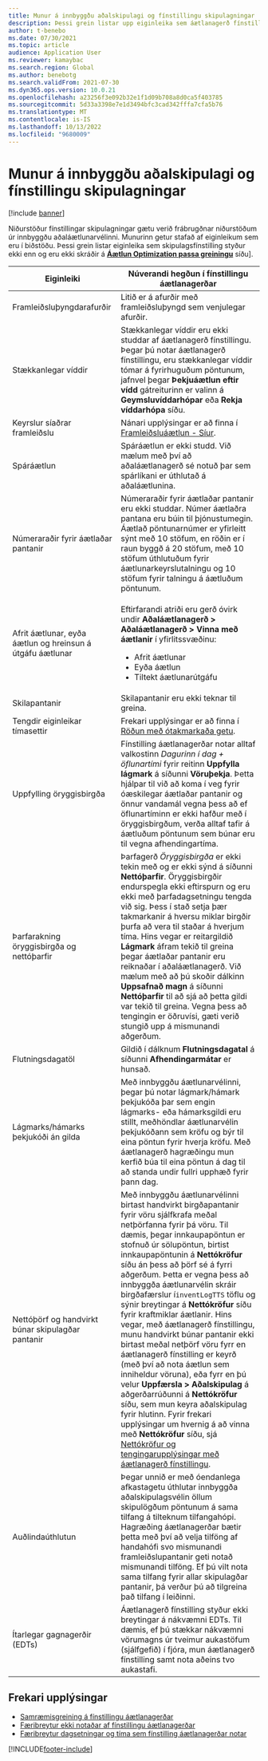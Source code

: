 ```yaml
---
title: Munur á innbyggðu aðalskipulagi og fínstillingu skipulagningar
description: Þessi grein listar upp eiginleika sem áætlanagerð fínstilling styður ekki enn og eru ekki skráðir á síðuna áætlanagerð fínstillingu passa greiningu.
author: t-benebo
ms.date: 07/30/2021
ms.topic: article
audience: Application User
ms.reviewer: kamaybac
ms.search.region: Global
ms.author: benebotg
ms.search.validFrom: 2021-07-30
ms.dyn365.ops.version: 10.0.21
ms.openlocfilehash: a23256f3e092b32e1f1d09b708a8d0ca5f403785
ms.sourcegitcommit: 5d33a3398e7e1d3494bfc3cad342fffa7cfa5b76
ms.translationtype: MT
ms.contentlocale: is-IS
ms.lasthandoff: 10/13/2022
ms.locfileid: "9680009"
---
```

# <a name="differences-between-built-in-master-planning-and-planning-optimization"></a>Munur á innbyggðu aðalskipulagi og fínstillingu skipulagningar

[!include [banner](../../includes/banner.md)]

Niðurstöður fínstillingar skipulagningar gætu verið frábrugðnar niðurstöðum úr innbyggðu aðaláætlunarvélinni. Munurinn getur stafað af eiginleikum sem eru í biðstöðu. Þessi grein listar eiginleika sem skipulagsfínstilling styður ekki enn og eru ekki skráðir á **[Áætlun Optimization passa greiningu](planning-optimization-fit-analysis.md)** síðu].

| Eiginleiki | Núverandi hegðun í fínstillingu áætlanagerðar |
|---|---|
| Framleiðsluþyngdarafurðir | Litið er á afurðir með framleiðsluþyngd sem venjulegar afurðir.|
| Stækkanlegar víddir | Stækkanlegar víddir eru ekki studdar af áætlanagerð fínstillingu. Þegar þú notar áætlanagerð fínstillingu, eru stækkanlegar víddir tómar á fyrirhuguðum pöntunum, jafnvel þegar **Þekjuáætlun eftir vídd** gátreiturinn er valinn á **Geymsluvíddarhópar** eða **Rekja víddarhópa** síðu. |
| Keyrslur síaðrar framleiðslu | Nánari upplýsingar er að finna í [Framleiðsluáætlun - Síur](production-planning.md#filters). |
| Spáráætlun | Spáráætlun er ekki studd. Við mælum með því að aðaláætlanagerð sé notuð þar sem spárlíkani er úthlutað á aðaláætlunina. |
| Númeraraðir fyrir áætlaðar pantanir | Númeraraðir fyrir áætlaðar pantanir eru ekki studdar. Númer áætlaðra pantana eru búin til þjónustumegin. Áætlað pöntunarnúmer er yfirleitt sýnt með 10 stöfum, en röðin er í raun byggð á 20 stöfum, með 10 stöfum úthlutuðum fyrir áætlunarkeyrslutalningu og 10 stöfum fyrir talningu á áætluðum pöntunum. |
| Afrit áætlunar, eyða áætlun og hreinsun á útgáfu áætlunar | <p>Eftirfarandi atriði eru gerð óvirk undir **Aðaláætlanagerð \> Aðaláætlanagerð \> Vinna með áætlanir** í yfirlitssvæðinu:</p><ul><li>Afrit áætlunar</li><li>Eyða áætlun</li><li>Tiltekt áætlunarútgáfu</li></ul> |
| Skilapantanir | Skilapantanir eru ekki teknar til greina. |
| Tengdir eiginleikar tímasettir | Frekari upplýsingar er að finna í [Röðun með ótakmarkaða getu](infinite-capacity-planning.md#limitations). |
| Uppfylling öryggisbirgða | Fínstilling áætlanagerðar notar alltaf valkostinn *Dagurinn í dag + öflunartími* fyrir reitinn **Uppfylla lágmark** á síðunni **Vöruþekja**. Þetta hjálpar til við að koma í veg fyrir óæskilegar áætlaðar pantanir og önnur vandamál vegna þess að ef öflunartíminn er ekki hafður með í öryggisbirgðum, verða alltaf tafir á áætluðum pöntunum sem búnar eru til vegna afhendingartíma. |
| Þarfarakning öryggisbirgða og nettóþarfir | Þarfagerð *Öryggisbirgða* er ekki tekin með og er ekki sýnd á síðunni **Nettóþarfir**. Öryggisbirgðir endurspegla ekki eftirspurn og eru ekki með þarfadagsetningu tengda við sig. Þess í stað setja þær takmarkanir á hversu miklar birgðir þurfa að vera til staðar á hverjum tíma. Hins vegar er reitargildið **Lágmark** áfram tekið til greina þegar áætlaðar pantanir eru reiknaðar í aðaláætlanagerð. Við mælum með að þú skoðir dálkinn **Uppsafnað magn** á síðunni **Nettóþarfir** til að sjá að þetta gildi var tekið til greina. Vegna þess að tengingin er öðruvísi, gæti verið stungið upp á mismunandi aðgerðum. |
| Flutningsdagatöl | Gildið í dálknum **Flutningsdagatal** á síðunni **Afhendingarmátar** er hunsað. |
| Lágmarks/hámarks þekjukóði án gilda| Með innbyggðu áætlunarvélinni, þegar þú notar lágmark/hámark þekjukóða þar sem engin lágmarks- eða hámarksgildi eru stillt, meðhöndlar áætlunarvélin þekjukóðann sem kröfu og býr til eina pöntun fyrir hverja kröfu. Með áætlanagerð hagræðingu mun kerfið búa til eina pöntun á dag til að standa undir fullri upphæð fyrir þann dag.  |
| Nettóþörf og handvirkt búnar skipulagðar pantanir | Með innbyggðu áætlunarvélinni birtast handvirkt birgðapantanir fyrir vöru sjálfkrafa meðal netþörfanna fyrir þá vöru. Til dæmis, þegar innkaupapöntun er stofnuð úr sölupöntun, birtist innkaupapöntunin á **Nettókröfur** síðu án þess að þörf sé á fyrri aðgerðum. Þetta er vegna þess að innbyggða áætlunarvélin skráir birgðafærslur í`inventLogTTS` töflu og sýnir breytingar á **Nettókröfur** síðu fyrir kraftmiklar áætlanir. Hins vegar, með áætlanagerð fínstillingu, munu handvirkt búnar pantanir ekki birtast meðal netþörf vöru fyrr en áætlanagerð fínstilling er keyrð (með því að nota áætlun sem inniheldur vöruna), eða fyrr en þú velur **Uppfærsla \> Aðalskipulag** á aðgerðarrúðunni á **Nettókröfur** síðu, sem mun keyra aðalskipulag fyrir hlutinn. Fyrir frekari upplýsingar um hvernig á að vinna með **Nettókröfur** síðu, sjá [Nettókröfur og tengingarupplýsingar með áætlanagerð fínstillingu](net-requirements.md). |
| Auðlindaúthlutun | Þegar unnið er með óendanlega afkastagetu úthlutar innbyggða aðalskipulagsvélin öllum skipulögðum pöntunum á sama tilfang á tilteknum tilfangahópi. Hagræðing áætlanagerðar bætir þetta með því að velja tilföng af handahófi svo mismunandi framleiðslupantanir geti notað mismunandi tilföng. Ef þú vilt nota sama tilfang fyrir allar skipulagðar pantanir, þá verður þú að tilgreina það tilfang í leiðinni. |
| Ítarlegar gagnagerðir (EDTs) | Áætlanagerð fínstilling styður ekki breytingar á nákvæmni EDTs. Til dæmis, ef þú stækkar nákvæmni vörumagns úr tveimur aukastöfum (sjálfgefið) í fjóra, mun áætlanagerð fínstilling samt nota aðeins tvo aukastafi. |

## <a name="additional-resources"></a>Frekari upplýsingar

- [Samræmisgreining á fínstillingu áætlanagerðar](planning-optimization-fit-analysis.md)
- [Færibreytur ekki notaðar af fínstillingu áætlanagerðar](not-used-parameters.md)
- [Færibreytur dagsetningar og tíma sem fínstilling áætlanagerðar notar](date-time-used.md)

[!INCLUDE[footer-include](../../../includes/footer-banner.md)]
